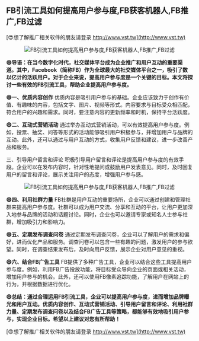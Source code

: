 ## **FB引流工具如何提高用户参与度,FB获客机器人,FB推广,FB过滤**

[😍想了解推广相关软件的朋友请登录 http://www.vst.tw](http://www.vst.tw)

 <center><img src="https://vst.tw/MP4/tuiguang/png/5.png" alt="FB引流工具如何提高用户参与度,FB获客机器人,FB推广,FB过滤"></center>

**😄导语：在当今数字化时代，社交媒体平台成为企业推广和用户互动的重要渠道。其中，Facebook（简称FB）作为全球最大的社交媒体平台之一，吸引了数以亿计的活跃用户。对于企业来说，提高用户参与度是一个关键的目标。本文将探讨一些有效的FB引流工具，帮助企业提高用户参与度。**

**😄一、优质内容创作**
优质内容是吸引用户参与的基础。企业应该致力于创作有价值、有趣味的内容，包括文字、图片、视频等形式。内容要求与目标受众相匹配，符合用户的兴趣和需求。同时，要注意内容的更新频率和时机，保持平台活跃度。

**😄二、互动式营销活动**
通过举办互动式营销活动，可以有效提高用户参与度。例如，投票、抽奖、问答等形式的活动能够吸引用户积极参与，并增加用户与品牌的互动。此外，还可以通过与用户互动的方式，收集用户反馈和建议，进一步改善产品和服务。

三、引导用户留言和评论
积极引导用户留言和评论是提高用户参与度的有效手段。企业可以在发布内容时，针对性地提问或鼓励用户发表意见。同时，及时回复用户的留言和评论，展示关注用户的态度，增强用户参与感。

 <center><img src="https://vst.tw/MP4/tuiguang/png/5.png" alt="FB引流工具如何提高用户参与度,FB获客机器人,FB推广,FB过滤"></center>

**😄四、利用社群力量**
FB社群是用户互动的重要场所，企业可以通过创建和管理社群来提高用户参与度。社群可以成为用户交流、分享和互动的平台，让用户更加深入地参与品牌的活动和话题讨论。同时，企业也可以邀请专家或知名人士参与社群，增加吸引力和影响力。

**😄五、定期发布调查问卷**
通过定期发布调查问卷，企业可以了解用户的需求和偏好，进而优化产品和服务。调查问卷可以包含一些有趣的问题，激发用户的参与欲望。同时，在调查结果发布后，及时向用户反馈，展示企业对用户意见的重视。

**😄六、结合FB广告工具**
FB提供了多种广告工具，企业可以结合这些工具提高用户参与度。例如，利用FB广告投放功能，将目标受众导向企业的页面或相关活动，增加用户参与的机会。此外，还可以使用FB像素追踪功能，了解用户在网站上的行为，并根据数据进行优化。

**😄总结：通过合理运用FB引流工具，企业可以提高用户参与度，进而增加品牌曝光和用户互动。优质内容创作、互动式营销活动、引导用户留言和评论、利用社群力量、定期发布调查问卷以及结合FB广告工具等策略，都能够有效地吸引用户参与，实现企业目标。希望以上建议对您有所帮助！**

[😍想了解推广相关软件的朋友请登录 http://www.vst.tw](http://www.vst.tw)



